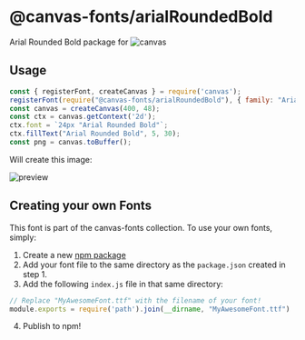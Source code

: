 @canvas-fonts/arialRoundedBold
====

Arial Rounded Bold package for ![canvas](https://npmjs.org/package/canvas)

## Usage

```js
const { registerFont, createCanvas } = require('canvas');
registerFont(require("@canvas-fonts/arialRoundedBold"), { family: "Arial Rounded Bold" });
const canvas = createCanvas(400, 48);
const ctx = canvas.getContext('2d');
ctx.font = `24px "Arial Rounded Bold"`;
ctx.fillText("Arial Rounded Bold", 5, 30);
const png = canvas.toBuffer();
```

Will create this image:

![preview](https://github.com/retrohacker/canvas-fonts/raw/master/previews/arialRoundedBold.png)

## Creating your own Fonts

This font is part of the canvas-fonts collection. To use your own fonts, simply:

1. Create a new [npm package](https://docs.npmjs.com/creating-node-js-modules)
2. Add your font file to the same directory as the `package.json` created in step 1.
3. Add the following `index.js` file in that same directory:

```js
// Replace "MyAwesomeFont.ttf" with the filename of your font!
module.exports = require('path').join(__dirname, "MyAwesomeFont.ttf")
```

4. Publish to npm!